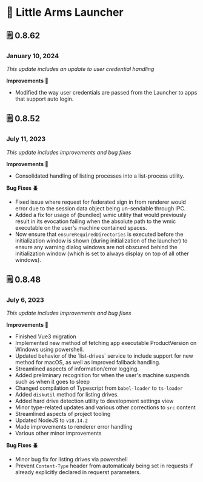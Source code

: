# 🦖 Little Arms Launcher

## 🗒️ 0.8.62 <a href="#id-0.8.62-january-10-2024" id="id-0.8.62-january-10-2024"></a>

### January 10, 2024 <a href="#id-0.8.62-january-10-2024" id="id-0.8.62-january-10-2024"></a>

_This update includes an update to user credential handling_

**Improvements 🙌**

* Modified the way user credentials are passed from the Launcher to apps that support auto login.



## 🗒️  0.8.52

### July 11, 2023 <a href="#id-0.8.62-january-10-2024" id="id-0.8.62-january-10-2024"></a>

_This update includes improvements and bug fixes_

**Improvements 🙌**

* Consolidated handling of listing processes into a list-process utility.

**Bug Fixes 🪲**

* Fixed issue where request for federated sign in from renderer would error due to the session data object being un-sendable through IPC.
* Added a fix for usage of (bundled) wmic utility that would previously result in its evocation failing when the absolute path to the wmic executable on the user's machine contained spaces.
* Now ensure that `ensureRequiredDirectories` is executed before the initialization window is shown (during initialization of the launcher) to ensure any warning dialog windows are not obscured behind the initialization window (which is set to always display on top of all other windows).



## &#x20;🗒️ 0.8.48

### July 6, 2023

_This update includes improvements and bug fixes_

**Improvements 🙌**

* Finished Vue3 migration
* Implemented new method of fetching app executable ProductVersion on Windows using powershell.
* Updated behavior of the \`list-drives\` service to include support for new method for macOS, as well as improved fallback handling.
* Streamlined aspects of information/error logging.
* Added preliminary recognition for when the user's machine suspends such as when it goes to sleep
* Changed compilation of Typescript from `babel-loader` to `ts-loader`
* Added `diskutil` method for listing drives.
* Added hard drive detection utility to development settings view
* Minor type-related updates and various other corrections to `src` content
* Streamlined aspects of project tooling
* Updated NodeJS to `v18.14.2`
* Made improvements to renderer error handling
* Various other minor improvements

**Bug Fixes 🪲**

* Minor bug fix for listing drives via powershell
* Prevent `Content-Type` header from automaticaly being set in requests if already explicitly declared in requerst parameters.
